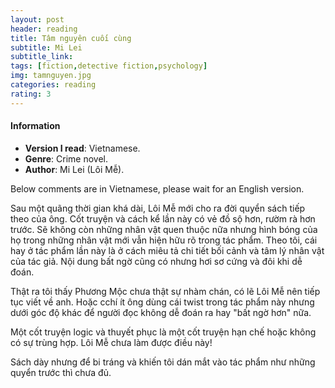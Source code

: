 ```yaml
---
layout: post
header: reading
title: Tâm nguyên cuối cùng
subtitle: Mi Lei
subtitle_link:
tags: [fiction,detective fiction,psychology]
img: tamnguyen.jpg
categories: reading
rating: 3
---
```


<h4 class="post-more">Information</h4>

- **Version I read**: Vietnamese.
- **Genre**: Crime novel.
- **Author**: Mi Lei (Lôi Mễ).


<div class="alert alert-success" role="alert">
Below comments are in Vietnamese, please wait for an English version.
</div>

Sau một quãng thời gian khá dài, Lôi Mễ mới cho ra đời quyển sách tiếp theo của ông. Cốt truyện và cách kể lần này có vẻ đồ sộ hơn, rườm rà hơn trước. Sẽ không còn những nhân vật quen thuộc nữa nhưng hình bóng của họ trong những nhân vật mới vẫn hiện hữu rõ trong tác phẩm. Theo tôi, cái hay ở tác phẩm lần này là ở cách miêu tả chi tiết bối cảnh và tâm lý nhân vật của tác giả. Nội dung bất ngờ cũng có nhưng hơi sơ cứng và đôi khi dễ đoán. 

Thật ra tôi thấy Phương Mộc chưa thật sự nhàm chán, có lẽ Lôi Mễ nên tiếp tục viết về anh. Hoặc cchí ít ông dùng cái twist trong tác phẩm này nhưng dưới góc độ khác để người đọc không dễ đoán ra hay "bất ngờ hơn" nữa. 

Một cốt truyện logic và thuyết phục là một cốt truyện hạn chế hoặc không có sự trùng hợp. Lôi Mễ chưa làm được điều này!

Sách dày nhưng để bi tráng và khiến tôi dán mắt vào tác phẩm như những quyển trước thì chưa đủ.






